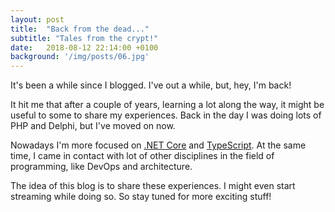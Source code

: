 ```yaml
---
layout: post
title:  "Back from the dead..."
subtitle: "Tales from the crypt!"
date:   2018-08-12 22:14:00 +0100
background: '/img/posts/06.jpg'
---
```

It's been a while since I blogged. I've out a while, but, hey, I'm back!

It hit me that after a couple of years, learning a lot along the way, it might be useful to some to share my experiences. Back in the day I was doing lots of PHP and Delphi, but I've moved on now.

Nowadays I'm more focused on [.NET Core](http://dot.net) and [TypeScript](https://www.typescriptlang.org/). At the same time, I came in contact with lot of other disciplines in the field of programming, like DevOps and architecture.

The idea of this blog is to share these experiences. I might even start streaming while doing so. So stay tuned for more exciting stuff!